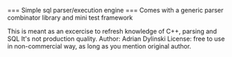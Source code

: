 === Simple sql parser/execution engine ===
Comes with a generic parser combinator library and mini test framework

This is meant as an excercise to refresh knowledge of C++, parsing and SQL
It's not production quality.
Author: Adrian Dylinski
License: free to use in non-commercial way, as long as you mention original author.